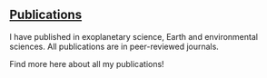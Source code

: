 ## [Publications](/research/publications) 

I have published in exoplanetary science, Earth and environmental sciences. All publications are in peer-reviewed journals.

Find more here about all my publications!

